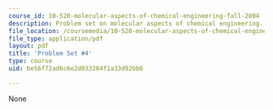 ```yaml
---
course_id: 10-520-molecular-aspects-of-chemical-engineering-fall-2004
description: Problem set on molecular aspects of chemical engineering.
file_location: /coursemedia/10-520-molecular-aspects-of-chemical-engineering-fall-2004/be56f72ad6c6e2d033284f1a33d92bb6_10_520_ps4.pdf
file_type: application/pdf
layout: pdf
title: 'Problem Set #4'
type: course
uid: be56f72ad6c6e2d033284f1a33d92bb6

---
```

None